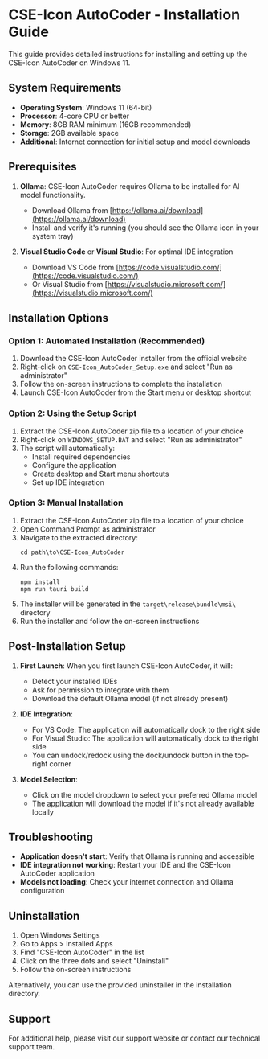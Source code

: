 # CSE-Icon AutoCoder - Installation Guide

This guide provides detailed instructions for installing and setting up the CSE-Icon AutoCoder on Windows 11.

## System Requirements

- **Operating System**: Windows 11 (64-bit)
- **Processor**: 4-core CPU or better
- **Memory**: 8GB RAM minimum (16GB recommended)
- **Storage**: 2GB available space
- **Additional**: Internet connection for initial setup and model downloads

## Prerequisites

1. **Ollama**: CSE-Icon AutoCoder requires Ollama to be installed for AI model functionality.
   - Download Ollama from [https://ollama.ai/download](https://ollama.ai/download)
   - Install and verify it's running (you should see the Ollama icon in your system tray)

2. **Visual Studio Code** or **Visual Studio**: For optimal IDE integration
   - Download VS Code from [https://code.visualstudio.com/](https://code.visualstudio.com/)
   - Or Visual Studio from [https://visualstudio.microsoft.com/](https://visualstudio.microsoft.com/)

## Installation Options

### Option 1: Automated Installation (Recommended)

1. Download the CSE-Icon AutoCoder installer from the official website
2. Right-click on `CSE-Icon_AutoCoder_Setup.exe` and select "Run as administrator"
3. Follow the on-screen instructions to complete the installation
4. Launch CSE-Icon AutoCoder from the Start menu or desktop shortcut

### Option 2: Using the Setup Script

1. Extract the CSE-Icon AutoCoder zip file to a location of your choice
2. Right-click on `WINDOWS_SETUP.BAT` and select "Run as administrator"
3. The script will automatically:
   - Install required dependencies
   - Configure the application
   - Create desktop and Start menu shortcuts
   - Set up IDE integration

### Option 3: Manual Installation

1. Extract the CSE-Icon AutoCoder zip file to a location of your choice
2. Open Command Prompt as administrator
3. Navigate to the extracted directory:
   ```
   cd path\to\CSE-Icon_AutoCoder
   ```
4. Run the following commands:
   ```
   npm install
   npm run tauri build
   ```
5. The installer will be generated in the `target\release\bundle\msi\` directory
6. Run the installer and follow the on-screen instructions

## Post-Installation Setup

1. **First Launch**: When you first launch CSE-Icon AutoCoder, it will:
   - Detect your installed IDEs
   - Ask for permission to integrate with them
   - Download the default Ollama model (if not already present)

2. **IDE Integration**:
   - For VS Code: The application will automatically dock to the right side
   - For Visual Studio: The application will automatically dock to the right side
   - You can undock/redock using the dock/undock button in the top-right corner

3. **Model Selection**:
   - Click on the model dropdown to select your preferred Ollama model
   - The application will download the model if it's not already available locally

## Troubleshooting

- **Application doesn't start**: Verify that Ollama is running and accessible
- **IDE integration not working**: Restart your IDE and the CSE-Icon AutoCoder application
- **Models not loading**: Check your internet connection and Ollama configuration

## Uninstallation

1. Open Windows Settings
2. Go to Apps > Installed Apps
3. Find "CSE-Icon AutoCoder" in the list
4. Click on the three dots and select "Uninstall"
5. Follow the on-screen instructions

Alternatively, you can use the provided uninstaller in the installation directory.

## Support

For additional help, please visit our support website or contact our technical support team.
